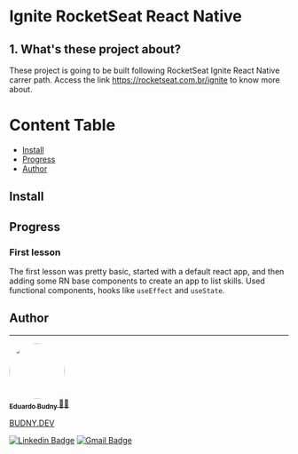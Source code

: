 # Ignite RocketSeat React Native

## 1. What's these project about?

These project is going to be built following RocketSeat Ignite React Native carrer path. Access the link https://rocketseat.com.br/ignite to know more about.

# Content Table

<!--ts-->

- [Install](#install)
- [Progress](#progress)
- [Author](#author)

<!--te-->

## Install

## Progress

### First lesson

The first lesson was pretty basic, started with a default react app, and then adding some RN base components to create an app to list skills.
Used functional components, hooks like `useEffect` and `useState`.

## Author

---

<a href="https://github.com/budnye ">
 <img style="border-radius: 50%;" src="https://avatars.githubusercontent.com/u/51931984?v=4" width="100px;" alt=""/>
 <br />
 <sub><b>Eduardo Budny </b></sub>🥷🏼

BUDNY.DEV

[![Linkedin Badge](https://img.shields.io/badge/-Eduardo-blue?style=flat-square&logo=Linkedin&logoColor=white&link=https://www.linkedin.com/in/tgmarinho/)](https://www.linkedin.com/in/eduardo-budny/)
[![Gmail Badge](https://img.shields.io/badge/-budny.dev@gmail.com-c14438?style=flat-square&logo=Gmail&logoColor=white&link=mailto:budny.dev@gmail.com)](mailto:budny.dev@gmail.com)
